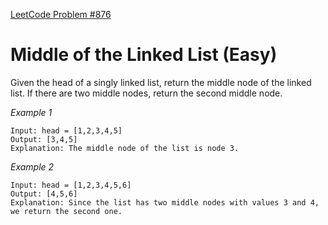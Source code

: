[LeetCode Problem #876](https://leetcode.com/problems/middle-of-the-linked-list/description/)  
# Middle of the Linked List (Easy)  

Given the head of a singly linked list, return the middle node of the linked list. If there are two middle nodes, return the second middle node.

*Example 1*

    Input: head = [1,2,3,4,5]  
    Output: [3,4,5]  
    Explanation: The middle node of the list is node 3.

*Example 2*

    Input: head = [1,2,3,4,5,6]
    Output: [4,5,6]
    Explanation: Since the list has two middle nodes with values 3 and 4, we return the second one.
